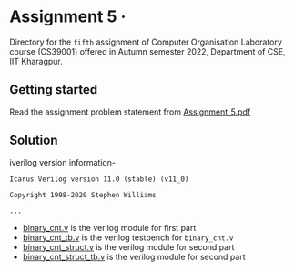 # Assignment 5 &middot;

>

Directory for the `fifth` assignment of Computer Organisation Laboratory course (CS39001) offered in Autumn semester 2022, Department of CSE, IIT Kharagpur.

## Getting started

Read the assignment problem statement from [Assignment_5.pdf](/assignment_5/Assignment_5.pdf)

## Solution

iverilog version information-  

```shell
Icarus Verilog version 11.0 (stable) (v11_0)

Copyright 1998-2020 Stephen Williams

...
```

- [binary_cnt.v](/assignment_5/binary_cnt.v) is the verilog module for first part
- [binary_cnt_tb.v](/assignment_5/binary_cnt_tb.v) is the verilog testbench for `binary_cnt.v`
- [binary_cnt_struct.v](/assignment_5/binary_cnt_struct.v) is the verilog module for second part
- [binary_cnt_struct_tb.v](/assignment_5/binary_cnt_struct_tb.v) is the verilog module for second part
